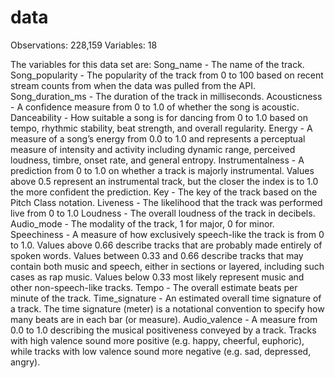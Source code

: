 # data

Observations: 228,159
Variables: 18

The variables for this data set are: 
Song_name - The name of the track.
Song_popularity - The popularity of the track from 0 to 100 based on recent stream counts from when the data was pulled from the API.
Song_duration_ms - The duration of the track in milliseconds.
Acousticness - A confidence measure from 0 to 1.0 of whether the song is acoustic.
Danceability - How suitable a song is for dancing from 0 to 1.0 based on tempo, rhythmic stability, beat strength, and overall regularity.
Energy - A measure of a song’s energy from 0.0 to 1.0 and represents a perceptual measure of intensity and activity including dynamic range, perceived loudness, timbre, onset rate, and general entropy.
Instrumentalness - A prediction from 0 to 1.0 on whether a track is majorly instrumental. Values above 0.5 represent an instrumental track, but the closer the index is to 1.0 the more confident the prediction. 
Key - The key of the track based on the Pitch Class notation.
Liveness - The likelihood that the track was performed live from 0 to 1.0
Loudness - The overall loudness of the track in decibels.
Audio_mode - The modality of the track, 1 for major, 0 for minor.
Speechiness - A measure of how exclusively speech-like the track is from 0 to 1.0. Values above 0.66 describe tracks that are probably made entirely of spoken words. Values between 0.33 and 0.66 describe tracks that may contain both music and speech, either in sections or layered, including such cases as rap music. Values below 0.33 most likely represent music and other non-speech-like tracks.
Tempo - The overall estimate beats per minute of the track.
Time_signature - An estimated overall time signature of a track. The time signature (meter) is a notational convention to specify how many beats are in each bar (or measure).
Audio_valence - A measure from 0.0 to 1.0 describing the musical positiveness conveyed by a track. Tracks with high valence sound more positive (e.g. happy, cheerful, euphoric), while tracks with low valence sound more negative (e.g. sad, depressed, angry).

